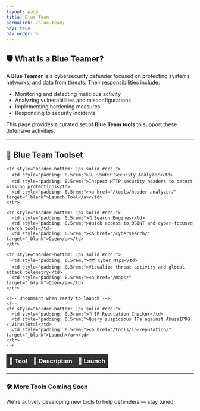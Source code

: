 ```yaml
---
layout: page
title: Blue Team
permalink: /blue-team/
nav: true
nav_order: 5
---
```


## 🛡️ What Is a Blue Teamer?

A **Blue Teamer** is a cybersecurity defender focused on protecting systems, networks, and data from threats. Their responsibilities include:

- Monitoring and detecting malicious activity  
- Analyzing vulnerabilities and misconfigurations  
- Implementing hardening measures  
- Responding to security incidents

This page provides a curated set of **Blue Team tools** to support these defensive activities.

---

## 🔵 Blue Team Toolset

<table style="width: 100%; border-collapse: collapse; margin-top: 1rem;">
  <thead>
    <tr style="background-color: #333; color: white;">
      <th style="padding: 0.5rem;">🔧 Tool</th>
      <th style="padding: 0.5rem;">📝 Description</th>
      <th style="padding: 0.5rem;">🚀 Launch</th>
    </tr>
  </thead>
  <tbody>

    <tr style="border-bottom: 1px solid #ccc;">
      <td style="padding: 0.5rem;">🔍 Header Security Analyzer</td>
      <td style="padding: 0.5rem;">Inspect HTTP security headers to detect missing protections</td>
      <td style="padding: 0.5rem;"><a href="/tools/header-analyzer/" target="_blank">Launch Tool</a></td>
    </tr>

    <tr style="border-bottom: 1px solid #ccc;">
      <td style="padding: 0.5rem;">🧭 Search Engines</td>
      <td style="padding: 0.5rem;">Quick access to OSINT and cyber-focused search tools</td>
      <td style="padding: 0.5rem;"><a href="/cybersearch/" target="_blank">Open</a></td>
    </tr>

    <tr style="border-bottom: 1px solid #ccc;">
      <td style="padding: 0.5rem;">🗺️ Cyber Maps</td>
      <td style="padding: 0.5rem;">Visualize threat activity and global attack telemetry</td>
      <td style="padding: 0.5rem;"><a href="/maps/" target="_blank">Open</a></td>
    </tr>

    <!-- Uncomment when ready to launch -->
    <!--
    <tr style="border-bottom: 1px solid #ccc;">
      <td style="padding: 0.5rem;">📡 IP Reputation Checker</td>
      <td style="padding: 0.5rem;">Query suspicious IPs against AbuseIPDB / VirusTotal</td>
      <td style="padding: 0.5rem;"><a href="/tools/ip-reputation/" target="_blank">Launch</a></td>
    </tr>
    -->

  </tbody>
</table>

---

### 🛠️ More Tools Coming Soon  
We're actively developing new tools to help defenders — stay tuned!
